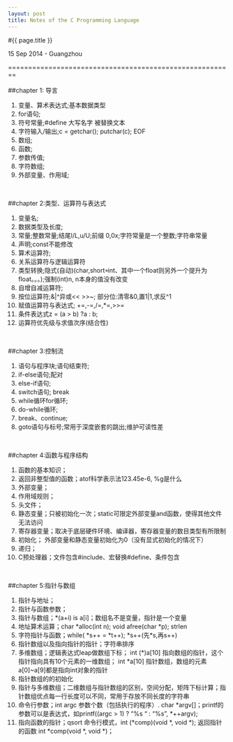 ```yaml
---
layout: post
title: Notes of the C Programming Language
---
```


#{{ page.title }}  
<p class="meta">15 Sep 2014 - Guangzhou</p> 

========================================================   
<br>
##chapter 1: 导言
1. 变量、算术表达式;基本数据类型
2. for语句;
3. 符号常量;#define 大写名字 被替换文本
4. 字符输入/输出;c = getchar(); putchar(c); EOF
5. 数组;
6. 函数;
7. 参数传值;
8. 字符数组;
9. 外部变量、作用域;  
<br>

##chapter 2:类型、运算符与表达式
1. 变量名;
2. 数据类型及长度;
3. 常量;整数常量;结尾l/L,u/U;前缀 0,0x;字符常量是一个整数;字符串常量
4. 声明;const不能修改
5. 算术运算符;
6. 关系运算符与逻辑运算符
7. 类型转换;隐式(自动)(char,short￫int、其中一个float则另外一个提升为float。。。);强制(int)n, n本身的值没有改变
8. 自增自减运算符;
9. 按位运算符;&|^异或<< >>~; 部分位:清零&0,置1|1,求反\^1
10. 赋值运算符与表达式; +=,-=,/=,*=,>>=
11. 条件表达式z = (a > b) ?a : b;
12. 运算符优先级与求值次序(结合性)  
<br>

##chapter 3:控制流
1. 语句与程序块;语句结束符; 
2. if-else语句;配对
3. else-if语句;
4. switch语句; break
5. while循环for循环;
6. do-while循环;
7. break、continue;
8. goto语句与标号;常用于深度嵌套的跳出;维护可读性差  
<br>

##chapter 4:函数与程序结构
1. 函数的基本知识；
2. 返回非整型值的函数；atof科学表示法123.45e-6, %g是什么
3. 外部变量；
4. 作用域规则；
5. 头文件；
6. 静态变量；只被初始化一次；static可限定外部变量and函数，使得其他文件无法访问
7. 寄存器变量；取决于底层硬件环境、编译器，寄存器变量的数目类型有所限制
8. 初始化； 外部变量和静态变量初始化为0（没有显式初始化的情况下）
9. 递归；
10. C预处理器；文件包含#include、宏替换#define、条件包含   
<br>

##chapter 5:指针与数组
1. 指针与地址；
2. 指针与函数参数；
3. 指针与数组；\*(a+i) is a[i]；数组名不是变量，指针是一个变量
4. 地址算术运算；char *alloc(int n); void afree(char \*p); strlen 
5. 字符指针与函数；while( \*s++ = \*t++);  \*s++(先\*s,再s++)
6. 指针数组以及指向指针的指针；字符串排序
7. 多维数组；逻辑表达式leap做数组下标； int (\*)a[10] 指向数组的指针，这个指针指向具有10个元素的一维数组； int \*a[10] 指针数组，数组的元素a[0]~a[9]都是指向int对象的指针
8. 指针数组的的初始化
9. 指针与多维数组；二维数组与指针数组的区别，空间分配，矩阵下标计算；指针数组优点每一行长度可以不同，常用于存放不同长度的字符串
10. 命令行参数；int argc 参数个数（包括执行的程序）. char \*argv[]；printf的参数可以是表达式，如printf((argc > 1) ? “%s “ : “%s”, \*++argv);
11. 指向函数的指针；qsort 命令行模式，int (\*comp)(void \*, void \*); 返回指针的函数 int \*comp(void \*, void \*)；

